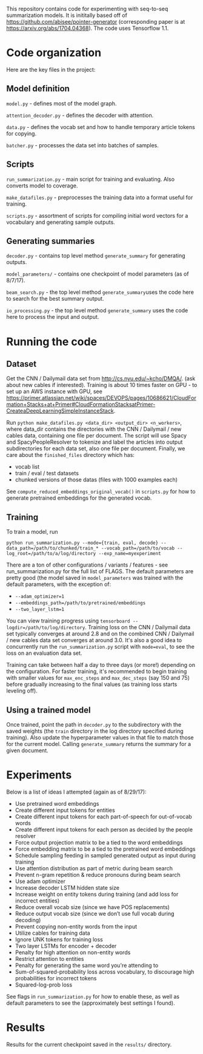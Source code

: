 This repository contains code for experimenting with seq-to-seq summarization models. It is inititally based off of https://github.com/abisee/pointer-generator (corresponding paper is at https://arxiv.org/abs/1704.04368). The code uses Tensorflow 1.1.

# Code organization

Here are the key files in the project:

## Model definition

`model.py` - defines most of the model graph.

`attention_decoder.py` - defines the decoder with attention.

`data.py` - defines the vocab set and how to handle temporary article tokens for copying.

`batcher.py` - processes the data set into batches of samples.

## Scripts
`run_summarization.py` - main script for training and evaluating. Also converts model to coverage.

`make_datafiles.py` - preprocesses the training data into a format useful for training.

`scripts.py` - assortment of scripts for compiling initial word vectors for a vocabulary and generating sample outputs.

## Generating summaries
`decoder.py` - contains top level method `generate_summary` for generating outputs.

`model_parameters/` - contains one checkpoint of model parameters (as of 8/7/17).

`beam_search.py` - the top level method `generate_summary`uses the code here to search for the best summary output.

`io_processing.py` - the top level method `generate_summary` uses the code here to process the input and output.

# Running the code

## Dataset

Get the CNN / Dailymail data set from http://cs.nyu.edu/~kcho/DMQA/. (ask about new cables if interested). Training is about 10 times faster on GPU - to set up an AWS instance with GPU, see https://primer.atlassian.net/wiki/spaces/DEVOPS/pages/10686621/CloudFormation+Stacks+at+Primer#CloudFormationStacksatPrimer-CreateaDeepLearningSimpleInstanceStack.

Run `python make_datafiles.py <data_dir> <output_dir> <n_workers>`, where data_dir contains the directories with the CNN / Dailymail / new cables data, containing one file per document. The script will use Spacy and SpacyPeopleResolver to tokenize and label the articles into output subdirectories for each data set, also one file per document. Finally, we care about the `finished_files` directory which has:

- vocab list
- train / eval / test datasets
- chunked versions of those datas (files with 1000 examples each)

See `compute_reduced_embeddings_original_vocab()` in `scripts.py` for how to generate pretrained embeddings for the generated vocab.

## Training

To train a model, run

```
python run_summarization.py --mode={train, eval, decode} --data_path=/path/to/chunked/train_* --vocab_path=/path/to/vocab --log_root=/path/to/a/log/directory --exp_name=myexperiment
```

There are a ton of other configurations / variants / features - see run_summarization.py for the full list of FLAGS. The default parameters are pretty good (the model saved in `model_parameters` was trained with the default parameters, with the exception of:

- `--adam_optimizer=1`
- `--embeddings_path=/path/to/pretrained/embeddings`
- `--two_layer_lstm=1`

You can view training progress using `tensorboard --logdir=/path/to/log/directory`. Training loss on the CNN / Dailymail data set typically converges at around 2.8 and on the combined CNN / Dailymail / new cables data set converges at around 3.0. It's also a good idea to concurrently run the `run_summarization.py` script with `mode=eval`, to see the loss on an evaluation data set.

Training can take between half a day to three days (or more!) depending on the configuration. For faster training, it's recommended to begin training with smaller values for `max_enc_steps` and `max_dec_steps` (say 150 and 75) before gradually increasing to the final values (as training loss starts leveling off).

## Using a trained model

Once trained, point the path in `decoder.py` to the subdirectory with the saved weights (the `train` directory in the log directory specified during training). Also update the hyperparameter values in that file to match those for the current model. Calling `generate_summary` returns the summary for a given document.

# Experiments

Below is a list of ideas I attempted (again as of 8/29/17):

- Use pretrained word embeddings
- Create different input tokens for entities
- Create different input tokens for each part-of-speech for out-of-vocab words
- Create different input tokens for each person as decided by the people resolver
- Force output projection matrix to be a tied to the word embeddings
- Force embedding matrix to be a tied to the pretrained word embeddings
- Schedule sampling feeding in sampled generated output as input during training
- Use attention distribution as part of metric during beam search
- Prevent n-gram repetition & reduce pronouns during beam search
- Use adam optimizer
- Increase decoder LSTM hidden state size
- Increase weight on entity tokens during training (and add loss for incorrect entities)
- Reduce overall vocab size (since we have POS replacements)
- Reduce output vocab size (since we don’t use full vocab during decoding)
- Prevent copying non-entity words from the input
- Utilize cables for training data
- Ignore UNK tokens for training loss
- Two layer LSTMs for encoder + decoder
- Penalty for high attention on non-entity words
- Restrict attention to entities
- Penalty for generating the same word you're attending to
- Sum-of-squared-probability loss across vocabulary, to discourage high probabilities for incorrect tokens
- Squared-log-prob loss

See flags in `run_summarization.py` for how to enable these, as well as default parameters to see the (approximately best settings I found).

# Results

Results for the current checkpoint saved in the `results/` directory.
